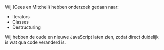 Wij (Cees en Mitchell) hebben onderzoek gedaan naar:

- Iterators
- Classes
- Destructuring

Wij hebben de oude en nieuwe JavaScript laten zien, zodat direct duidelijk is wat qua code veranderd is.
